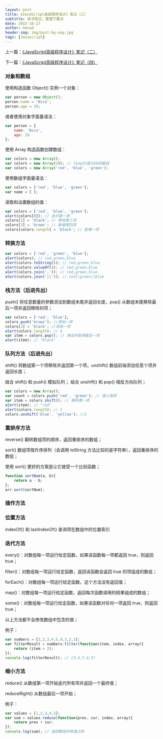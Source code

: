```yaml
---
layout: post
title: 《JavaScript高级程序设计》笔记（三）
subtitle: 读书笔记，整理下要点
date: 2015-10-27
author: monad
header-img: img/post-bg-oop.jpg
tags: [Javascript]
---
```


上一篇：[《JavaScript高级程序设计》笔记（二）](/2015/10/26/js-note2/)

下一篇：[《JavaScript高级程序设计》笔记（四）](/2015/10/28/js-note4/)

### 对象和数组

使用构造函数 Object() 实例一个对象：

```js
var person = new Object();
person.name = 'Nico';
person.age = 29;
```

或者使用对象字面量语法：

```js
var person = {
    name: 'Nico',
    age: 29
};
```

使用 Array 构造函数创建数组：

```js
var colors = new Array();
var colors = new Array(20); // length值为20的数组
var colors = new Array('red', 'blue', 'green');
```

使用数组字面量语法：

```js
var colors = ['red', 'blue', 'green'];
var name = [ ];
```

读取和设置数组的值：

```js
var colors = ['red', 'blue', 'green'];
alert(colors[0]); // 显示第一项
colors[2] = 'black'; // 修改第三项
colors[3] = 'brown'; // 新增第四项
colors[colors.length] = 'black'; // 新增一项
```

### 转换方法

```js
var colors = ['red', 'green', 'blue'];
alert(colors); // red,green,blue
alert(colors.toString()); // red,green,blue
alert(colors.valueOf()); // red,green,blue
alert(colors.join(',')); // red,green,blue
alert(colors.join('||')); // red||green||blue
```

### 栈方法（后进先出）

push() 将任意数量的参数添加到数组末尾并返回长度，pop() 从数组末尾移除最后一项并返回移除的项；

```js
var colors = ['red', 'blue'];
colors.push('brown'); //添加一项
colors[3] = 'black'; //添加一项
alert(colors.length); // 4
var item = colors.pop(); // 弹出并取得最后一项
alert(item); // "black"
```

### 队列方法（后进先出）

shift() 将数组第一个项移除并返回第一个项，unshift() 数组前端添加任意个项并返回长度；

结合 shift() 和 push() 模拟队列； 结合 unshift() 和 pop() 相反方向队列；

```js
var colors = new Array();
var count = colors.push('red', 'green'); // 推入两项
var item = colors.shift(); // 移除第一项
alert(item); // "red"
alert(colors.length); // 1
colors.unshift('blue', 'yellow'); //3
```

### 重排序方法

reverse() 翻转数组项的顺序，返回重排序的数组；

sort() 数组项按升序排列（会调用 toString 方法比较的是字符串），返回重排序的数组；

使用 sort() 更好的方案是让它接受一个比较函数；

```js
function sortNum(a, b){
    return a - b;
};
arr.sort(sortNum);
```

### 操作方法

### 位置方法

indexOf() 和 lastIndexOf() 查询项在数组中的位置索引

### 迭代方法

every()：对数组每一项运行给定函数，如果该函数每一项都返回 true，则返回 true；

filter()：对数组每一项运行给定函数，返回该函数会返回 true 的项组成的数组；

forEach()：对数组每一项运行给定函数，这个方法没有返回值；

map()：对数组每一项运行给定函数，返回每次函数调用的结果组成的数组；

some()：对数组每一项运行给定函数，如果该函数对任何一项返回 true，则返回 true；

以上方法都不会修改数组中包含的值；

例子：

```js
var numbers = [1,2,3,4,5,4,3,2,1];
var filterResult = numbers.filter(function(item, index, array){
    return (item > 2);
});
console.log(filterResult); // [3,4,5,4,3]
```

### 缩小方法

reduce() 从数组第一项开始迭代所有项并返回一个最终值；

reduceRight() 从数组最后一项开始；

例子：

```js
var values = [1,2,3,4,5];
var sum = values.reduce(function(prev, cur, index, array){
    return prev + cur;
});
console.log(sum); // 返回数组所有值之和
```